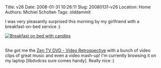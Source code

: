Title: v26
Date: 2008-01-31 10:26:11
Slug: 20080131-v26
Location: Home
Authors: Michiel Scholten
Tags: olddammit

<p>I was very pleasantly surprised this morning by my girlfriend with a breakfast-on-bed service :)</p>

<div class="content-image"><div><a href="http://aquariusoft.org/gallery/v/photographs/pic-a-day/happy_birthday.jpg.html"><img src="http://aquariusoft.org/gallery/d/4875-2/happy_birthday.jpg" alt="Breakfast on bed with candles" title="Breakfast on bed with candles" /></a></div></div>
<br style="clear: both;" />

<p>She got me the <a href="http://www.play.com/Music/MusicDVD/4-/149349/Zen-TV-DVD-Video-Retrospective/Product.html">Zen TV DVD - Video Retrospective</a> with a bunch of video clips of great music and even a video mash-up! I'm currently browsing it on my laptop [libdvdcss sure comes handy]. Really nice :)</p>
